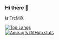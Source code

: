 ### Hi there 👋
is TrcMiX

<!--
**TrcMiX/TrcMiX** is a ✨ _special_ ✨ repository because its `README.md` (this file) appears on your GitHub profile.

Here are some ideas to get you started:

- 🔭 I’m currently working on ...
- 🌱 I’m currently learning ...
- 👯 I’m looking to collaborate on ...
- 🤔 I’m looking for help with ...
- 💬 Ask me about ...
- 📫 How to reach me: ...
- 😄 Pronouns: ...
- ⚡ Fun fact: ...
-->
[![Top Langs](https://github-readme-stats.vercel.app/api/top-langs/?username=TrcMiX&layout=compact&theme=tokyonight)](https://github.com/anuraghazra/github-readme-stats)<br/>
[![Anurag's GitHub stats](https://github-readme-stats.vercel.app/api?username=TrcMiX&show_icons=true&theme=tokyonight)](https://github.com/anuraghazra/github-readme-stats)
